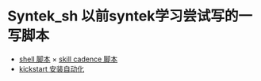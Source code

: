 Syntek_sh
以前syntek学习尝试写的一写脚本
=========
* [shell 脚本](./linuxMengfan/Syntek_sh/Scripts)
× [skill cadence 脚本](./linuxMengfan/Syntek_sh/Skill)
* [kickstart 安装自动化](./linuxMengfan/Syntek_sh/Kickstart)

